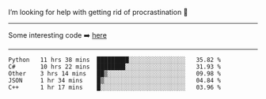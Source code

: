 I’m looking for help with getting rid of procrastination 🤔

-----

Some interesting code :arrow_right: [here](https://github.com/zhen8838/playground)

-----

<!--START_SECTION:waka-->
```text
Python   11 hrs 38 mins  █████████░░░░░░░░░░░░░░░░   35.82 % 
C#       10 hrs 22 mins  ████████░░░░░░░░░░░░░░░░░   31.93 % 
Other    3 hrs 14 mins   ██▒░░░░░░░░░░░░░░░░░░░░░░   09.98 % 
JSON     1 hr 34 mins    █▒░░░░░░░░░░░░░░░░░░░░░░░   04.84 % 
C++      1 hr 17 mins    █░░░░░░░░░░░░░░░░░░░░░░░░   03.96 % 
```
<!--END_SECTION:waka-->

<!--
**zhen8838/zhen8838** is a ✨ _special_ ✨ repository because its `README.md` (this file) appears on your GitHub profile.

Here are some ideas to get you started:

- 🔭 I’m currently working on ...
- 🌱 I’m currently learning ...
- 👯 I’m looking to collaborate on ...
 ...
- 💬 Ask me about ...
- 📫 How to reach me: ...
- 😄 Pronouns: ...
- ⚡ Fun fact: ...
-->
